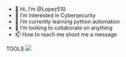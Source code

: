 - 👋 Hi, I’m @Lopez510
- 👀 I’m interested in Cybersecurity
- 🌱 I’m currently learning python automation
- 💞️ I’m looking to collaborate on anything
- 📫 How to reach me shoot me a message


TOOLS
<img src="{https://img.shields.io/badge/Wireshark-1679A7?style=for-the-badge&logo=Wireshark&logoColor=white}"/>


<!---
Lopez510/Lopez510 is a ✨ special ✨ repository because its `README.md` (this file) appears on your GitHub profile.
You can click the Preview link to take a look at your changes.
--->

